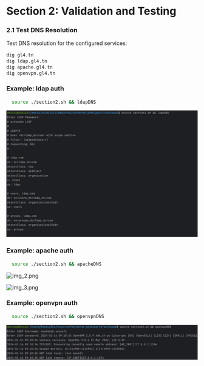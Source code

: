 # Section 2: Validation and Testing
### 2.1 Test DNS Resolution
Test DNS resolution for the configured services:

    dig gl4.tn
    dig ldap.gl4.tn
    dig apache.gl4.tn
    dig openvpn.gl4.tn

### Example: ldap auth
~~~sh
  source ./section2.sh && ldapDNS
~~~
![img_1.png](../../images/part2/section2/img1.png)
### Example: apache auth
~~~sh
  source ./section2.sh && apacheDNS
~~~~
![img_2.png](../../images/part2/section2/img2.png)


![img_3.png](../../images/part2/section2/img3.png)

### Example: openvpn auth
~~~sh
  source ./section2.sh && openvpnDNS
~~~
![img_4.png](../../images/part2/section2/img4.png)
